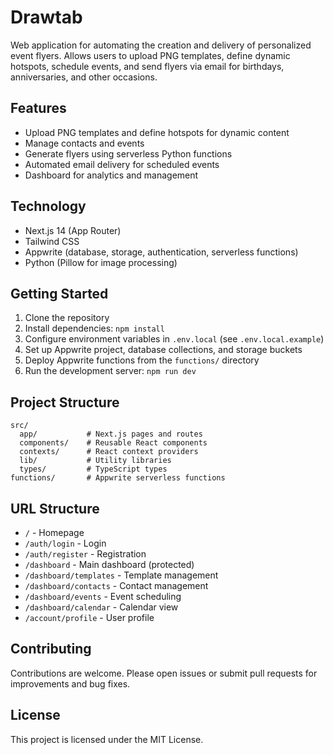 # Drawtab

Web application for automating the creation and delivery of personalized event flyers. Allows users to upload PNG templates, define dynamic hotspots, schedule events, and send flyers via email for birthdays, anniversaries, and other occasions.

## Features

- Upload PNG templates and define hotspots for dynamic content
- Manage contacts and events
- Generate flyers using serverless Python functions
- Automated email delivery for scheduled events
- Dashboard for analytics and management

## Technology

- Next.js 14 (App Router)
- Tailwind CSS
- Appwrite (database, storage, authentication, serverless functions)
- Python (Pillow for image processing)

## Getting Started

1. Clone the repository
2. Install dependencies: `npm install`
3. Configure environment variables in `.env.local` (see `.env.local.example`)
4. Set up Appwrite project, database collections, and storage buckets
5. Deploy Appwrite functions from the `functions/` directory
6. Run the development server: `npm run dev`

## Project Structure

```
src/
  app/           # Next.js pages and routes
  components/    # Reusable React components
  contexts/      # React context providers
  lib/           # Utility libraries
  types/         # TypeScript types
functions/       # Appwrite serverless functions
```

## URL Structure

- `/` - Homepage
- `/auth/login` - Login
- `/auth/register` - Registration
- `/dashboard` - Main dashboard (protected)
- `/dashboard/templates` - Template management
- `/dashboard/contacts` - Contact management
- `/dashboard/events` - Event scheduling
- `/dashboard/calendar` - Calendar view
- `/account/profile` - User profile

## Contributing

Contributions are welcome. Please open issues or submit pull requests for improvements and bug fixes.

## License

This project is licensed under the MIT License.
